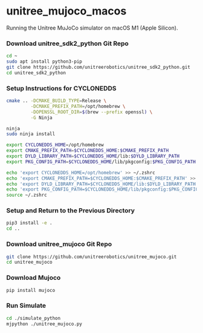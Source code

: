 # unitree_mujoco_macos
Running the Unitree MuJoCo simulator on macOS M1 (Apple Silicon).

### Download unitree_sdk2_python Git Repo
```bash
cd ~
sudo apt install python3-pip
git clone https://github.com/unitreerobotics/unitree_sdk2_python.git
cd unitree_sdk2_python
```

### Setup Instructions for CYCLONEDDS
```bash
cmake .. -DCMAKE_BUILD_TYPE=Release \
         -DCMAKE_PREFIX_PATH=/opt/homebrew \
         -DOPENSSL_ROOT_DIR=$(brew --prefix openssl) \
         -G Ninja
```

```bash
ninja
sudo ninja install
```

```bash
export CYCLONEDDS_HOME=/opt/homebrew
export CMAKE_PREFIX_PATH=$CYCLONEDDS_HOME:$CMAKE_PREFIX_PATH
export DYLD_LIBRARY_PATH=$CYCLONEDDS_HOME/lib:$DYLD_LIBRARY_PATH
export PKG_CONFIG_PATH=$CYCLONEDDS_HOME/lib/pkgconfig:$PKG_CONFIG_PATH
```

```bash
echo 'export CYCLONEDDS_HOME=/opt/homebrew' >> ~/.zshrc
echo 'export CMAKE_PREFIX_PATH=$CYCLONEDDS_HOME:$CMAKE_PREFIX_PATH' >> ~/.zshrc
echo 'export DYLD_LIBRARY_PATH=$CYCLONEDDS_HOME/lib:$DYLD_LIBRARY_PATH' >> ~/.zshrc
echo 'export PKG_CONFIG_PATH=$CYCLONEDDS_HOME/lib/pkgconfig:$PKG_CONFIG_PATH' >> ~/.zshrc
source ~/.zshrc
```

### Setup and Return to the Previous Directory
```bash
pip3 install -e .
cd ..
```

### Download unitree_mujoco Git Repo
```bash
git clone https://github.com/unitreerobotics/unitree_mujoco.git
cd unitree_mujoco
```

### Download Mujoco
```bash
pip install mujoco
```

### Run Simulate
```bash
cd ./simulate_python
mjpython ./unitree_mujoco.py
```

